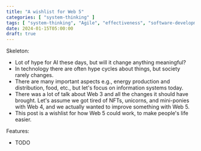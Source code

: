 ```yaml
---
title: "A wishlist for Web 5"
categories: [ "system-thinking" ]
tags: [ "system-thinking", "Agile", "effectiveness", "software-development", "extreme-programming" ]
date: 2024-01-15T05:00:00
draft: true
---
```


Skeleton:

- Lot of hype for AI these days, but will it change anything meaningful?
- In technology there are often hype cycles about things, but society rarely changes.
- There are many important aspects e.g., energy production and distribution, food, etc., but let's focus on information systems today.
- There was a lot of talk about Web 3 and all the changes it should have brought. Let's assume we got tired of NFTs, unicorns, and mini-ponies with Web 4, and we actually wanted to improve something with Web 5.
- This post is a wishlist for how Web 5 could work, to make people's life easier.

Features:

- TODO

[//]: # (TODO change tags and categories, revist the title, turn the skeleton into a draft)